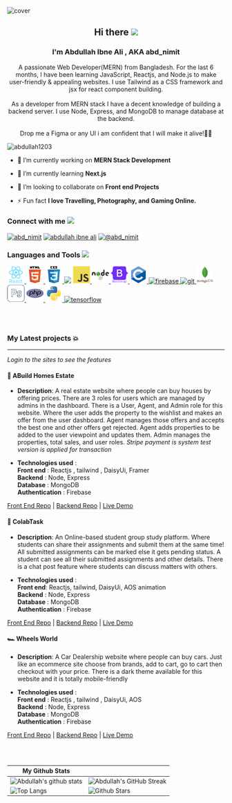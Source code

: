 [website]: https://Abdullah1203.github.io/web-portfolio
[twitter]: https://twitter.com/abd_nimit
[youtube]: https://bit.ly/33ZXxA8
[instagram]: https://www.instagram.com/abd_nimit
[linkedin]: https://www.linkedin.com/in/abdullah-ibne-ali

![cover](https://github.com/abdnimit1203/abdnimit1203/assets/61884342/c2fe5aac-74e4-415c-8676-11ab08a85baa)


<h2 align="center">Hi there <img src = "https://raw.githubusercontent.com/MartinHeinz/MartinHeinz/master/wave.gif" width = 30px> </h2>
 <h3 align="center">I'm Abdullah Ibne Ali , AKA abd_nimit</h3>

<p align="center">A passionate Web Developer(MERN) from Bangladesh. For the last 6 months, I have been learning JavaScript, Reactjs, and Node.js  to make user-friendly & appealing websites. I use Tailwind as a CSS framework and jsx for react component building.<br><br> As a developer from MERN stack I have a decent knowledge of building a backend server. I use Node, Express, and MongoDB to manage database at the backend.<br><br> Drop me a Figma or any UI i am confident that I will make it alive!✌🏻</p>

<p align="left"> <img src="https://komarev.com/ghpvc/?username=abdullah1203&label=Profile%20views&color=0e75b6&style=flat" alt="abdullah1203" /> </p>

- 🔭 I’m currently working on **MERN Stack Development**

- 🌱 I’m currently learning **Next.js**

- 👯 I’m looking to collaborate on **Front end Projects**

- ⚡ Fun fact **I love Travelling, Photography, and Gaming Online.**

<h3 align="left">Connect with me <img src='https://raw.githubusercontent.com/ShahriarShafin/ShahriarShafin/main/Assets/handshake.gif' width="100px"></h3>
<p align="left">
<a href="https://twitter.com/abd_nimit" target="_blank"><img align="center" src="https://raw.githubusercontent.com/rahuldkjain/github-profile-readme-generator/master/src/images/icons/Social/twitter.svg" alt="abd_nimit" height="30" width="40" /></a>
<a href="https://linkedin.com/in/abdullah-ibne-ali" target="_blank"><img align="center" src="https://raw.githubusercontent.com/rahuldkjain/github-profile-readme-generator/master/src/images/icons/Social/linked-in-alt.svg" alt="abdullah ibne ali" height="30" width="40" /></a>
<a href="https://instagram.com/abd_nimit" target="_blank"><img align="center" src="https://raw.githubusercontent.com/rahuldkjain/github-profile-readme-generator/master/src/images/icons/Social/instagram.svg" alt="@abd_nimit" height="30" width="40" /></a>
</p>

<h3 align="left">Languages and Tools <img src = "https://media2.giphy.com/media/QssGEmpkyEOhBCb7e1/giphy.gif?cid=ecf05e47a0n3gi1bfqntqmob8g9aid1oyj2wr3ds3mg700bl&rid=giphy.gif" width = 32px> </h3>
<p align="left"> <a href="https://reactjs.org/" target="_blank" rel="noreferrer"> <img src="https://raw.githubusercontent.com/devicons/devicon/master/icons/react/react-original-wordmark.svg" alt="react" width="40" height="40"/> </a> <a href="https://www.w3.org/html/" target="_blank" rel="noreferrer"> <img src="https://raw.githubusercontent.com/devicons/devicon/master/icons/html5/html5-original-wordmark.svg" alt="html5" width="40" height="40"/> </a> <a href="https://www.w3schools.com/css/" target="_blank" rel="noreferrer"> <img src="https://raw.githubusercontent.com/devicons/devicon/master/icons/css3/css3-original-wordmark.svg" alt="css3" width="40" height="40"/> </a><a><img height="50" src="https://user-images.githubusercontent.com/25181517/202896760-337261ed-ee92-4979-84c4-d4b829c7355d.png"> </a> <a href="https://developer.mozilla.org/en-US/docs/Web/JavaScript" target="_blank" rel="noreferrer"> <img src="https://raw.githubusercontent.com/devicons/devicon/master/icons/javascript/javascript-original.svg" alt="javascript" width="40" height="40"/> </a> <a href="https://nodejs.org" target="_blank" rel="noreferrer"> <img src="https://raw.githubusercontent.com/devicons/devicon/master/icons/nodejs/nodejs-original-wordmark.svg" alt="nodejs" width="40" height="40"/> </a>   <a href="https://getbootstrap.com" target="_blank" rel="noreferrer"> <img src="https://raw.githubusercontent.com/devicons/devicon/master/icons/bootstrap/bootstrap-plain-wordmark.svg" alt="bootstrap" width="40" height="40"/> </a> <a href="https://www.cprogramming.com/" target="_blank" rel="noreferrer"> <img src="https://raw.githubusercontent.com/devicons/devicon/master/icons/c/c-original.svg" alt="c" width="40" height="40"/> </a>  <a href="https://firebase.google.com/" target="_blank" rel="noreferrer"> <img src="https://www.vectorlogo.zone/logos/firebase/firebase-icon.svg" alt="firebase" width="40" height="40"/> </a> <a href="https://git-scm.com/" target="_blank" rel="noreferrer"> <img src="https://www.vectorlogo.zone/logos/git-scm/git-scm-icon.svg" alt="git" width="40" height="40"/> </a>   <a href="https://www.mongodb.com/" target="_blank" rel="noreferrer"> <img src="https://raw.githubusercontent.com/devicons/devicon/master/icons/mongodb/mongodb-original-wordmark.svg" alt="mongodb" width="40" height="40"/> </a>  <a href="https://www.photoshop.com/en" target="_blank" rel="noreferrer"> <img src="https://raw.githubusercontent.com/devicons/devicon/master/icons/photoshop/photoshop-line.svg" alt="photoshop" width="40" height="40"/> </a> <a href="https://www.php.net" target="_blank" rel="noreferrer"> <img src="https://raw.githubusercontent.com/devicons/devicon/master/icons/php/php-original.svg" alt="php" width="40" height="40"/> </a> <a href="https://www.python.org" target="_blank" rel="noreferrer"> <img src="https://raw.githubusercontent.com/devicons/devicon/master/icons/python/python-original.svg" alt="python" width="40" height="40"/> </a>   <a href="https://www.tensorflow.org" target="_blank" rel="noreferrer"> <img src="https://www.vectorlogo.zone/logos/tensorflow/tensorflow-icon.svg" alt="tensorflow" width="40" height="40"/> </a> </p>
<br>
<br> 

<h3 align="left">My Latest projects 💥</h3>
<hr>

*Login to the sites to see the features*

<h4 align="left">🏡 ABuild Homes Estate </h4>

- **Description**: A real estate website where people can buy houses by offering prices. There are 3 roles for users which are managed by admins in the dashboard. There is a User, Agent, and Admin role for this website. Where the user adds the property to the wishlist and makes an offer from the user dashboard. Agent manages those offers and accepts the best one and other offers get rejected. Agent adds properties to be added to the user viewpoint and updates them. Admin manages the properties, total sales, and user roles.
*Stripe payment is system test version is applied for transaction*

- **Technologies used** : <br>
    **Front end** : Reactjs , tailwind , DaisyUi, Framer <br>
    **Backend** : Node, Express<br>
    **Database** : MongoDB<br>
    **Authentication** : Firebase<br>

[Front End Repo](https://github.com/abdnimit1203/Abuild-Homes-Estate-Client) | [Backend Repo](https://github.com/abdnimit1203/Abuild-Homes-Estate-server) | [Live Demo](https://abuild-homesabd.web.app/)
<h4 align="left">📝 ColabTask </h4>

- **Description**: An Online-based student group study platform. Where students can share their assignments and submit them at the same time! All submitted assignments can be marked else it gets pending status. A student can see all their submitted assignments and other details. There is a chat post feature where students can discuss matters with others.

- **Technologies used** : <br>
    **Front end**: Reactjs, tailwind, DaisyUi, AOS animation <br>
    **Backend** : Node, Express<br>
    **Database** : MongoDB<br>
    **Authentication** : Firebase<br>

[Front End Repo](https://github.com/abdnimit1203/Online-group-study) | [Backend Repo](https://github.com/abdnimit1203/Online-group-study-server-) | [Live Demo](https://online-group-study-fdf3b.web.app/)

<h4 align="left">🏎 Wheels World </h4>

- **Description**: A Car Dealership website where people can buy cars. Just like an ecommerce site choose from brands, add to cart, go to cart then checkout with your price. There is a dark theme available for this website and it is totally mobile-friendly  

- **Technologies used** : <br>
    **Front end** : Reactjs , tailwind , DaisyUi, AOS <br>
    **Backend** : Node, Express<br>
    **Database** : MongoDB<br>
    **Authentication** : Firebase<br>

[Front End Repo](https://github.com/abdnimit1203/Wheels-World) | [Backend Repo](https://github.com/abdnimit1203/Wheels-World-Server) | [Live Demo](https://brand-shop-automotive-b8a10.web.app/)




 


<br>
<br> 



| My Github Stats      |  |
| ----------- | ----------- |
| ![Abdullah's github stats](https://github-readme-stats.vercel.app/api?username=abdnimit1203&show_icons=true&theme=tokyonight)      | ![Abdullah's GitHub Streak](https://github-readme-streak-stats.herokuapp.com/?user=abdnimit1203&theme=tokyonight)       |
| ![Top Langs](https://github-readme-stats.vercel.app/api/top-langs?username=abdnimit1203&show_icons=true&locale=en&layout=compact&theme=tokyonight)   | ![Github Stars](https://github-readme-stats.vercel.app/api?username=abdnimit1203&show_icons=true&locale=en&count_private=true&hide_rank=true&custom_title=My%20GitHub%20Stats&disable_animations=true&theme=tokyonight)  |


                                                                                     
  


<!-- 
<p><img align="left" src="https://github-readme-stats.vercel.app/api/top-langs?username=abdnimit1203&show_icons=true&locale=en&layout=compact&theme=tokyonight" alt="abdullah1203" /></p>

<p>&nbsp;<img align="center" src="https://github-readme-stats.vercel.app/api?username=abdnimit1203&show_icons=true&locale=en" alt="abdullah1203" /></p>

 -->


